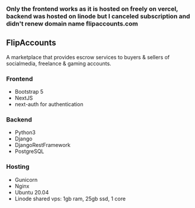 ### Only the frontend works as it is hosted on freely on vercel, backend was hosted on linode but I canceled subscription and didn't renew domain name flipaccounts.com
## FlipAccounts
A marketplace that provides escrow services to buyers & sellers of socialmedia, freelance & gaming accounts.

### Frontend
- Bootstrap 5
- NextJS
- next-auth for authentication

### Backend
- Python3
- Django
- DjangoRestFramework
- PostgreSQL

### Hosting
- Gunicorn
- Nginx
- Ubuntu 20.04
- Linode shared vps: 1gb ram, 25gb ssd, 1 core


